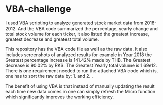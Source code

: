 # VBA-challenge 

I used VBA scripting to analyze generated stock market data from 2018-2012. And the VBA code summarized the percentage, yearly change and total stock volume for each ticker, it also listed the greatest increase, greatest decrease and greatest total volume. 

This repository has the VBA code file as well as the raw data. It also includes screenshots of analyzed results for example in Year 2018 the Greatest percentage increase is 141.42% made by THB. The Greatest decrease is 90.02% by RKS. The Greatest Yearly total volume is 1.69e12.
There is one requirement needed to run the attached VBA code which is, one has to sort the raw data by: 1. <Ticker> and 2. <Date>.

The benefit of using VBA is that instead of manually updating the result each time new data comes in one can simply refresh the Micro function which significantly improves the working efficiency.




